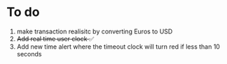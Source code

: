 # To do
1. make transaction realisitc by converting Euros to USD
2. <s>Add real time user clock </s> ✅
3. Add new time alert where the timeout clock will turn red if less than 10 seconds
